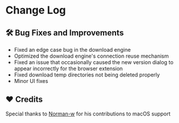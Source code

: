 # Change Log

## :hammer_and_wrench: Bug Fixes and Improvements
- Fixed an edge case bug in the download engine
- Optimized the download engine's connection reuse mechanism
- Fixed an issue that occasionally caused the new version dialog to appear incorrectly for the browser extension
- Fixed download temp directories not being deleted properly
- Minor UI fixes

## :heart: Credits
Special thanks to [Norman-w](https://github.com/Norman-w) for his contributions to macOS support